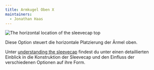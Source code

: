 ```yaml
---
title: Armkugel Oben X
maintainers:
  - Jonathan Haas
---
```


![The horizontal location of the sleevecap top](./sleevecaptopfactorx.svg)

Diese Option steuert die horizontale Platzierung der Ärmel oben.

<Tip>

Unter [understanding the sleevecap](/docs/designs/brian/options#understanding-the-sleevecap) findest du unter
einen detaillierten Einblick in die Konstruktion der Sleevecap und den Einfluss der verschiedenen Optionen auf ihre Form.

</Tip>
